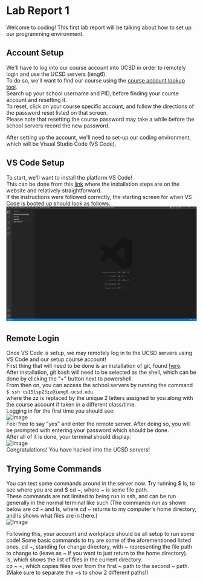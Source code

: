 # Lab Report 1  
Welcome to coding! This first lab report will be talking about how to set up our programming environment.  
## Account Setup  
We'll have to log into our course account into UCSD in order to remotely login and use the UCSD servers (ieng6).  
To do so, we'll want to find our course using the [course account lookup tool](https://sdacs.ucsd.edu/~icc/index.php).  
Search up your school username and PID, before finding your course account and resetting it.  
To reset, click on your course specific account, and follow the directions of the password reset listed on that screen.  
Please note that resetting the course password may take a while before the school servers record the new password.  
  
  
After setting up the account, we'll need to set-up our coding environment, which will be Visual Studio Code (VS Code).  
## VS Code Setup  
To start, we'll want to install the platform VS Code!  
This can be done from this [link](https://code.visualstudio.com/) where the installation steps are on the website and relatively straightforward.  
If the instructions were followed correctly, the starting screen for when VS Code is booted up should look as follows:  
![Image](VS_Lab1.PNG)  

## Remote Login  
Once VS Code is setup, we may remotely log in to the UCSD servers using VS Code and our setup course account!  
First thing that will need to be done is an installation of git, found [here](https://gitforwindows.org/).  
After installation, git bash will need to be selected as the shell, which can be done by clicking the "+" button next to powershell.  
From then on, you can access the school servers by running the command  
```$ ssh cs15lsp23zz@ieng6.ucsd.edu```   
where the zz is replaced by the unique 2 letters assigned to you along with the course account if taken in a different class/time.  
Logging in for the first time you should see:  
![Image](RemoteLogin1_Lab1.PNG)  
Feel free to say "yes" and enter the remote server. After doing so, you will be prompted with entering your password which should be done.  
After all of it is done, your terminal should display:  
![Image](RemoteLogin2_Lab1.PNG)  
Congratulations! You have hacked into the UCSD servers!
  
## Trying Some Commands  
You can test some commands around in the server now. Try running $ ls, to see where you are and $ cd ~, where ~ is some file path.  
These commands are not limited to being run in ssh, and can be run generally in the normal terminal like such (The commands run as shown below are cd ~ and ls, where cd ~ returns to my computer's home directory, and ls shows what files are in there.)   
![Image](Commands_Lab1.PNG)  
  
Following this, your account and workplace should be all setup to run some code!
Some basic commands to try are some of the aforementioned listed ones.
cd ~, standing for change directory, with ~ representing the file path to change to (leave as ~ if you want to just return to the home directory).   
ls, which shows the list of files in the current directory.  
cp ~ ~, which copies files over from the first ~ path to the second ~ path. (Make sure to separate the ~s to show 2 different paths!)  
